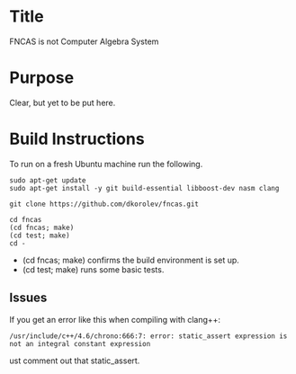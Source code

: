 # Title

FNCAS is not Computer Algebra System

# Purpose

Clear, but yet to be put here.

# Build Instructions

To run on a fresh Ubuntu machine run the following.

    sudo apt-get update
    sudo apt-get install -y git build-essential libboost-dev nasm clang
    
    git clone https://github.com/dkorolev/fncas.git

    cd fncas
    (cd fncas; make)
    (cd test; make)
    cd -
    
* (cd fncas; make) confirms the build environment is set up.
* (cd test; make) runs some basic tests.

## Issues

If you get an error like this when compiling with clang++:

    /usr/include/c++/4.6/chrono:666:7: error: static_assert expression is not an integral constant expression

ust comment out that static_assert.
